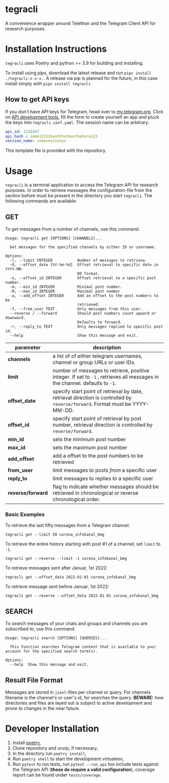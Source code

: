 # tegracli

A convenience wrapper around Telethon and the Telegram Client API for research purposes.

# Installation Instructions

`tegracli` uses Poetry and python >= 3.9 for building and installing.

To install using pipx, download the latest release and run `pipx install ./tegracli-x-x-x.`.
A release via pip is planned for the future, in this case install simply with `pipx install tegracli`.

## How to get API keys

If you don't have API keys for Telegram, head over to [my.telegram.org](https://my.telegram.org). Click on [API development tools](https://my.telegram.org/apps), fill the form to create yourself an app and pluck the keys into `tegracli.conf.yaml`. The session name can be arbitrary.

```yaml
api_id: 1234567
api_hash : some12321hashthatmustbehere123
session_name: somesessionyo
```

This template file is provided with the repository.

# Usage

`tegracli` is a terminal application to access the Telegram API for research purposes. 
In order to retrieve messages the configuration-file from the section before must be present in the directory you start `tegracli`. 
The following commands are available:

## GET

To _get_ messages from a number of channels, use this command.

```
Usage: tegracli get [OPTIONS] [CHANNELS]...

  Get messages for the specified channels by either ID or username.

Options:
  -l, --limit INTEGER           Number of messages to retrieve.
  -O, --offset_date [%Y-%m-%d]  Offset retrieval to specific date in YYYY-MM-
                                DD format.
  -o, --offset_id INTEGER       Offset retrieval to a specific post number.
  -m, --min_id INTEGER          Minimal post number.
  -M, --max_id INTEGER          Maximal post number
  -a, --add_offset INTEGER      Add an offset to the post numbers to be
                                retrieved.
  -f, --from_user TEXT          Only messages from this user.
  --reverse / --forward         Should post numbers count upward or downward.
                                Defaults to forward.
  -r, --reply_to TEXT           Only messages replied to specific post id.
  --help                        Show this message and exit.
```
| **parameter**       | **description**                                                                                                              |
| ------------------- | ---------------------------------------------------------------------------------------------------------------------------- |
| **channels**        | a list of of either telegram usernames, channel or group URLs or user IDs.                                                   |
| **limit**           | number of messages to retrieve, positive integer. If set to `-1` , retrieves all messages in the channel. defaults to `-1`.  |
| **offset_date**     | specify start point of retrieval by date, retrieval direction is controlled by `reverse/forward`. Format must be YYYY-MM-DD. |
| **offset_id**       | specify start point of retrieval by post number, retrieval direction is controlled by `reverse/forward`.                     |
| **min_id**          | sets the minimum post number                                                                                                 |
| **max_id**          | sets the maximum post number                                                                                                 |
| **add_offset**      | add a offset to the post numbers to be retrieved                                                                             |
| **from_user**       | limit messages to posts *from* a specific user                                                                               |
| **reply_to**        | limit messages to replies *to* a specific user                                                                               |
| **reverse/forward** | flag to indicate whether messages should be retrieved in chronological or reverse chronological order.                       |

### Basic Examples

To retrieve the last fifty messages from a Telegram channel:

```
tegracli get --limit 50 corona_infokanal_bmg
```

To retrieve the entire history starting with post #1 of a channel, set `limit` to `-1`.

```
tegracli get --reverse --limit -1 corona_infokanal_bmg
```
To retrieve messages sent after Januar, 1st 2022:

```
tegracli get --offset_data 2022-01-01 corona_infokanal_bmg
```

To retrieve message sent before Januar, 1st 2022:

```
tegracli get --reverse --offset_data 2022-01-01 corona_infokanal_bmg
```
## SEARCH

To _search_ messages of your chats and groups and channels you are subscribed to, use this command.

```
Usage: tegracli search [OPTIONS] [QUERIES]...

  This function searches Telegram content that is available to your account for the specified search term(s).

Options:
  --help  Show this message and exit.
```

## Result File Format

Messages are stored in `jsonl`-files per channel or query. For channels filename is the channel's or user's id, for searches the query.
**BEWARE:** how directories and files are layed out is subject to active development and prone to changes in the near future.

# Developer Installation

1. Install [poetry](https://python-poetry.org/docs/#installation),
2. Clone repository and unzip, if necessary,
3. In the directory run `poetry install`,
4. Run `poetry shell` to start the development virtualenv,
6. Run `pytest` to run tests, run `pytest --run_api` too include tests against the Telegram API (**these do require a valid configuration**), coverage report can be found under `tests/coverage`.
